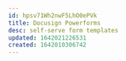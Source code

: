 ```yaml
---
id: hpsv71Wh2nwF5LhO0ePVk
title: Docusign Powerforms
desc: self-serve form templates
updated: 1642021226531
created: 1642010306742
---
```




